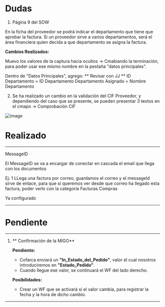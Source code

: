 # Dudas



1. Página 9 del SOW

En la ficha del proveedor se podrá indicar el departamento que tiene que aprobar la factura. Si un 
proveedor sirve a varios departamentos, será el área financiera quien decida a que departamento 
se asigna la factura.

  **Cambios Realizados:**

Muevo los valores de la captura hacia ocultos -> Cmabiando la terminación, para poder usar ese mismo nombre en la pestaña "datos principales".

Dentro de "Datos Principales", agrego:
** Revisar con JJ **
ID Departamento  = ID Departamento 
Departamento Asignado = Nombre Departamento

2. Se ha realizado un cambio en la validación del CIF Proveedor, y dependiendo del caso que se presente, se pueden presentar 3 textos en el cmapo -> Comprobación CIF
   


![image](https://github.com/user-attachments/assets/966f628a-a46f-434e-b21e-bef686fc0d62)



# Realizado

-------------------

MessageID

   El MessageID se va a encargar de conectar en cascada el email que llega con los documentos

   Ej:
   1 LLega una factura por correo, guardamos el correo y el messageId sirve de enlace, para que si queremos ver desde que correo ha llegado esta factura, poder verlo con la categoría Facturas Compras

   Ya configurado

-------------------


# Pendiente

-------------------

1. ** Confirmación de la MIGO**

   **Pendiente:**

   - Cofarca enviará un **"In_Estado_del_Pedido"**, valor el cual nosotros introduciremos en **"Estado_Pedido"**.
   - Cuando llegue ese valor, se continuará el WF del lado derecho.

   **Posibilidades:**

   - Crear un WF que se activará si el valor cambia, para registrar la fecha y la hora de dicho cambio.

-------------------
